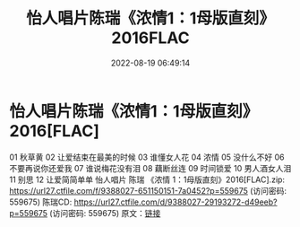 ﻿---
title: 怡人唱片陈瑞《浓情1：1母版直刻》2016FLAC
date: 2022-08-19 06:49:14
categories: WAV车载音乐、镜像
tags: 华语中文
---
# 怡人唱片陈瑞《浓情1：1母版直刻》2016[FLAC]

01 秋草黄
02 让爱结束在最美的时候
03 谁懂女人花
04 浓情
05 没什么不好
06 不要再说你还爱我
07 谁说梅花没有泪
08 藕断丝连
09 时间锁爱
10 男人酒女人泪
11 别思
12 让爱简简单单
怡人唱片 陈瑞 《浓情 1：1母版直刻》2016[FLAC].zip:
https://url27.ctfile.com/f/9388027-651150151-7a0452?p=559675
(访问密码: 559675)
陈瑞CD: https://url27.ctfile.com/d/9388027-29193272-d49eeb?p=559675
(访问密码: 559675)
原文：[链接](https://blog.sina.com.cn/s/blog_1647c7e7601030yy5.html)